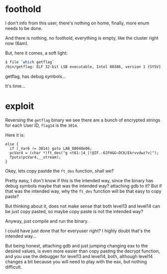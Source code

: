 # foothold

I don't info from this user, there's nothing on home, finally, more enum needs
to be done.

And there is nothing, no foothold, everything is empty, like the cluster right
now (6am).

But, here it comes, a soft light:
```bash
$ file `which getflag`
/bin/getflag: ELF 32-bit LSB executable, Intel 80386, version 1 (SYSV), dynamically linked (uses shared libs), for GNU/Linux 2.6.24, BuildID[sha1]=0x3fcebc416e32d2b675c7ea7585328122caf0f15d, not stripped
```

getflag, has debug symbols...

It's time...

# exploit

Reversing the `getflag` binary we see there are a bunch of encrypted strings
for each User ID, `flag14` is the `3014`.

Here it is:
```bah
else {
  if (_Var6 != 3014) goto LAB_08048e06;
  pcVar4 = (char *)ft_des("g <t61:|4_|!@IF.-62FH&G~DCK/Ekrvvdwz?v|");
  fputs(pcVar4,__stream);
}
```

Okey, lets copy pastde the `ft_des` function, shall we?

Pretty easy, I don't know if this is the intended way, since the binary has
debug symbols maybe that was the intended way? attaching gdb to it? But if that
was the intended way, why the `ft_des` function will be that easy to copy paste?

But thinking about it, does not make sense that both level13 and level14 can be
just copy pasted, so maybe copy paste is not the intended way?

Anyway, just compile and run the binary.

I could have just done that for everyuser right? I highly doubt that's the
intended way...

But being honest, attaching gdb and just jumping changing eax to the desired
values, is even more easier than copy pasting the decrypt function, and you use
the debugger for level13 and level14, both, although level14 changes a bit
because you will need to play with the eax, but nothing difficult.
